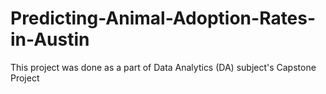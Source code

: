 # Predicting-Animal-Adoption-Rates-in-Austin
This project was done as a part of Data Analytics (DA) subject's Capstone Project
